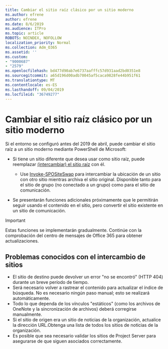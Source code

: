 ```yaml
---
title: Cambiar el sitio raíz clásico por un sitio moderno
ms.author: efrene
author: efrene
ms.date: 8/6/2019
ms.audience: ITPro
ms.topic: article
ROBOTS: NOINDEX, NOFOLLOW
localization_priority: Normal
ms.collection: Adm_O365
ms.assetid: ''
ms.custom:
- "9000687"
- "2579"
ms.openlocfilehash: bd477d90ab7e6737aafffc57d931aad2bd0351e8
ms.sourcegitcommit: a65d196d00adb70045af5caca9828fe44b951f61
ms.translationtype: MT
ms.contentlocale: es-ES
ms.lasthandoff: 09/04/2019
ms.locfileid: "36749277"
---
```

# <a name="swap-your-classic-root-site-with-a-modern-site"></a>Cambiar el sitio raíz clásico por un sitio moderno

Si el entorno se configuró antes del 2019 de abril, puede cambiar el sitio raíz a un sitio moderno mediante PowerShell de Microsoft:

- Si tiene un sitio diferente que desea usar como sitio raíz, puede reemplazar [(intercambiar) el sitio raíz](https://docs.microsoft.com/sharepoint/modern-root-site) con él. 
    - Use [Invoke-SPOSiteSwap](https://docs.microsoft.com/powershell/module/sharepoint-online/invoke-spositeswap?view=sharepoint-ps) para intercambiar la ubicación de un sitio con otro sitio mientras archiva el sitio original. Disponible tanto para el sitio de grupo (no conectado a un grupo) como para el sitio de comunicación. 

- Se presentarán funciones adicionales próximamente que le permitirán seguir usando el contenido en el sitio, pero convertir el sitio existente en un sitio de comunicación. 
>[!Important]
>Estas funciones se implementarán gradualmente. Continúe con la comprobación del centro de mensajes de Office 365 para obtener actualizaciones. 

## <a name="known-issues-with-swapping-sites"></a>Problemas conocidos con el intercambio de sitios

- El sitio de destino puede devolver un error "no se encontró" (HTTP 404) durante un breve período de tiempo.
- Será necesario volver a rastrear el contenido para actualizar el índice de búsqueda. No es necesario ningún paso manual; esto se realizará automáticamente.
- Todo lo que dependa de los vínculos "estáticos" (como los archivos de OneNote y la sincronización de archivos) deberá corregirse manualmente.
- Si el sitio de origen era un sitio de noticias de la organización, actualice la dirección URL.Obtenga una lista de todos los sitios de noticias de la organización.
- Es posible que sea necesario validar los sitios de Project Server para asegurarse de que siguen asociados correctamente.






